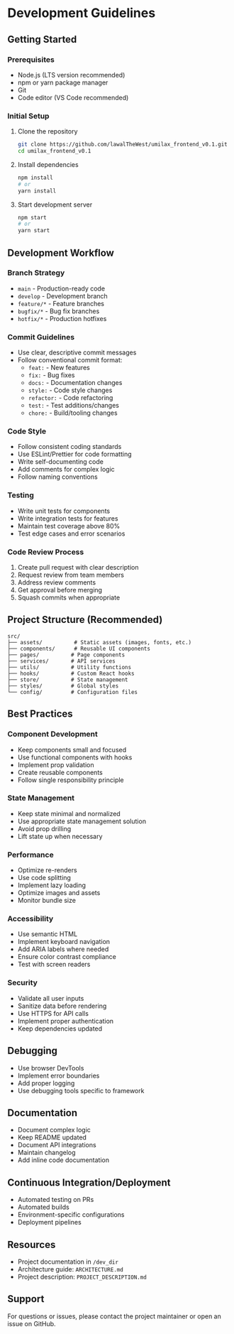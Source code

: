 # Development Guidelines

## Getting Started

### Prerequisites
- Node.js (LTS version recommended)
- npm or yarn package manager
- Git
- Code editor (VS Code recommended)

### Initial Setup
1. Clone the repository
   ```bash
   git clone https://github.com/lawalTheWest/umilax_frontend_v0.1.git
   cd umilax_frontend_v0.1
   ```

2. Install dependencies
   ```bash
   npm install
   # or
   yarn install
   ```

3. Start development server
   ```bash
   npm start
   # or
   yarn start
   ```

## Development Workflow

### Branch Strategy
- `main` - Production-ready code
- `develop` - Development branch
- `feature/*` - Feature branches
- `bugfix/*` - Bug fix branches
- `hotfix/*` - Production hotfixes

### Commit Guidelines
- Use clear, descriptive commit messages
- Follow conventional commit format:
  - `feat:` - New features
  - `fix:` - Bug fixes
  - `docs:` - Documentation changes
  - `style:` - Code style changes
  - `refactor:` - Code refactoring
  - `test:` - Test additions/changes
  - `chore:` - Build/tooling changes

### Code Style
- Follow consistent coding standards
- Use ESLint/Prettier for code formatting
- Write self-documenting code
- Add comments for complex logic
- Follow naming conventions

### Testing
- Write unit tests for components
- Write integration tests for features
- Maintain test coverage above 80%
- Test edge cases and error scenarios

### Code Review Process
1. Create pull request with clear description
2. Request review from team members
3. Address review comments
4. Get approval before merging
5. Squash commits when appropriate

## Project Structure (Recommended)

```
src/
├── assets/          # Static assets (images, fonts, etc.)
├── components/      # Reusable UI components
├── pages/          # Page components
├── services/       # API services
├── utils/          # Utility functions
├── hooks/          # Custom React hooks
├── store/          # State management
├── styles/         # Global styles
└── config/         # Configuration files
```

## Best Practices

### Component Development
- Keep components small and focused
- Use functional components with hooks
- Implement prop validation
- Create reusable components
- Follow single responsibility principle

### State Management
- Keep state minimal and normalized
- Use appropriate state management solution
- Avoid prop drilling
- Lift state up when necessary

### Performance
- Optimize re-renders
- Use code splitting
- Implement lazy loading
- Optimize images and assets
- Monitor bundle size

### Accessibility
- Use semantic HTML
- Implement keyboard navigation
- Add ARIA labels where needed
- Ensure color contrast compliance
- Test with screen readers

### Security
- Validate all user inputs
- Sanitize data before rendering
- Use HTTPS for API calls
- Implement proper authentication
- Keep dependencies updated

## Debugging
- Use browser DevTools
- Implement error boundaries
- Add proper logging
- Use debugging tools specific to framework

## Documentation
- Document complex logic
- Keep README updated
- Document API integrations
- Maintain changelog
- Add inline code documentation

## Continuous Integration/Deployment
- Automated testing on PRs
- Automated builds
- Environment-specific configurations
- Deployment pipelines

## Resources
- Project documentation in `/dev_dir`
- Architecture guide: `ARCHITECTURE.md`
- Project description: `PROJECT_DESCRIPTION.md`

## Support
For questions or issues, please contact the project maintainer or open an issue on GitHub.

